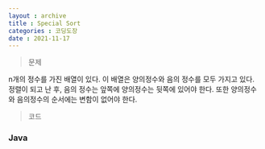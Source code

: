 ```yaml
---
layout : archive
title : Special Sort
categories : 코딩도장
date : 2021-11-17
---
```

> 문제 <br>

n개의 정수를 가진 배열이 있다. 이 배열은 양의정수와 음의 정수를 모두 가지고 있다. 정렬이 되고 난 후, 음의 정수는 앞쪽에 양의정수는 뒷쪽에 있어야 한다. 또한 양의정수와 음의정수의 순서에는 변함이 없어야 한다. 

> 코드
### Java

<script src="https://gist.github.com/kwontaehoon/ad8e18ad6a2c057f3152f30812d2ee47.js"></script>
